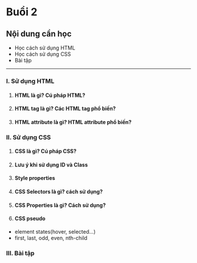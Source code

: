 # Buổi 2

## Nội dung cần học
 - Học cách sử dụng HTML
 - Học cách sử dụng CSS
 - Bài tập

-----

### I. Sử dụng HTML
1. #### HTML là gì? Cú pháp HTML?
2. #### HTML tag là gì? Các HTML tag phổ biến?
3. #### HTML attribute là gì? HTML attribute phổ biến?


### II. Sử dụng CSS
1. #### CSS là gì? Cú pháp CSS?
2. #### Lưu ý khi sử dụng ID và Class
3. #### Style properties
4. #### CSS Selectors là gì? cách sử dụng?
5. #### CSS Properties là gì? Cách sử dụng?
6. #### CSS pseudo
  - element states(hover, selected...)
  - first, last, odd, even, nth-child

### III. Bài tập

